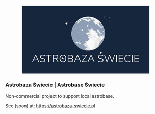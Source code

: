 <p align="center">
<a href="https://astrobaza-swiecie.pl" target="_blank">
<img src="https://github.com/apsg/astrobaza/blob/main/public/images/logo_big.png?raw=true" width="400">
</a>
</p>

### Astrobaza Świecie | Astrobase Świecie

Non-commercial project to support local astrobase. 

See (soon) at: https://astrobaza-swiecie.pl


